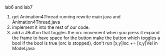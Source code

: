 lab6 and lab7

1. get Animation4Thread running
    rewrite main.java and Animation4Thread.java
2. implement it into the rest of our code.
3. add a JButton that toggles the orc movement when you press it
    expand the frame to have space for the button
    make the button which toggles a bool
    if the bool is true (orc is stopped), don't run [x,y]loc += [x,y]Vel in Model.java
